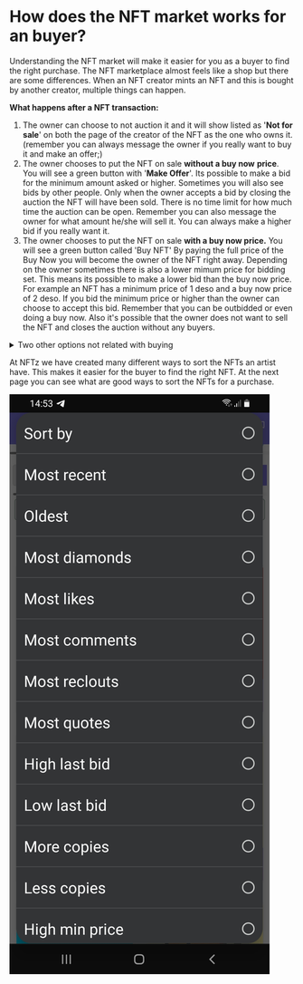 # How does the NFT market works for an buyer?

Understanding the NFT market will make it easier for you as a buyer to find the right purchase. The NFT marketplace almost feels like a shop but there are some differences. When an NFT creator mints an NFT and this is bought by another creator, multiple things can happen.&#x20;



**What happens after a NFT transaction:**

1. The owner can choose to not auction it and it will show listed as '**Not for sale**' on both the page of the creator of the NFT as the one who owns it. (remember you can always message the owner if you really want to buy it and make an offer;) &#x20;
2. The owner chooses to put the NFT on sale **without a buy now** **price**.  You will see a green button with '**Make Offer**'. Its possible to make a bid for the minimum amount asked or higher. Sometimes you will also see bids by other people. Only when the owner accepts a bid by closing the auction the NFT will have been sold. There is no time limit for how much time the auction can be open. Remember you can also message the owner for what amount he/she will sell it. You can always make a higher bid if you really want it.  &#x20;
3. The owner chooses to put the NFT on sale **with a buy now price.** You will see a green button called 'Buy NFT' By paying the full price of the Buy Now you will become the owner of the NFT right away. Depending on the owner sometimes there is also a lower mimum price for bidding set. This means its possible to make a lower bid than the buy now price.  For example an NFT has a minimum price of 1 deso and a buy now price of 2 deso. If you bid the minimum price or higher than the owner can choose to accept this bid. Remember that you can be outbidded or even doing a buy now. Also it's possible that the owner does not want to sell the NFT and closes the auction without any buyers.

<details>

<summary>Two other options not related with buying</summary>

4\. The owner chooses to transfer the NFT to another creator. This happens sometimes if creators trade NFTs with each other or want to gift somebody.

5\. The owner chooses to burn the NFT. If this happens the NFT is removed from the blockchain and will be shown as a post instead of an NFT.&#x20;

</details>



At NFTz we have created many different ways to sort the NFTs an artist have. This makes it easier for the buyer to find the right NFT. At the next page you can see what are good ways to sort the NFTs for a purchase.&#x20;

![](../../.gitbook/assets/Sorting.jpg)



